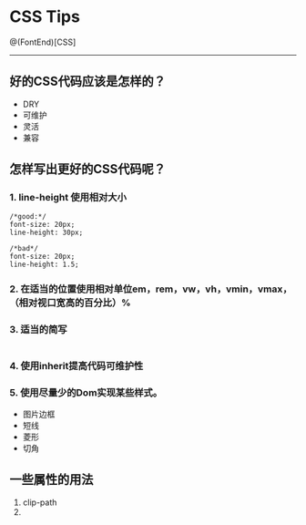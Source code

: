 # CSS Tips
@(FontEnd)[CSS]
***
## 好的CSS代码应该是怎样的？
- DRY
- 可维护
- 灵活
- 兼容

## 怎样写出更好的CSS代码呢？
### 1. line-height 使用相对大小
```
/*good:*/
font-size: 20px;
line-height: 30px;

/*bad*/
font-size: 20px;
line-height: 1.5;
```
### 2. 在适当的位置使用相对单位em，rem，vw，vh，vmin，vmax，（相对视口宽高的百分比）%
### 3. 适当的简写
```

```
### 4. 使用inherit提高代码可维护性
### 5. 使用尽量少的Dom实现某些样式。
   - 图片边框
   - 短线
   - 菱形
   - 切角

## 一些属性的用法
1. clip-path
2. 
